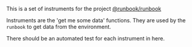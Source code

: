 This is a set of instruments for the project [@runbook/runbook](https://www.npmjs.com/package/@runbook/runbook)

Instruments are the 'get me some data' functions. They are used by the `runbook` to get data from the environment.

There should be an automated test for each instrument in here.